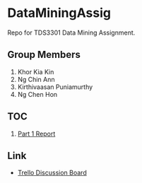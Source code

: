 # DataMiningAssig
Repo for TDS3301 Data Mining Assignment.

## Group Members
1. Khor Kia Kin
2. Ng Chin Ann
3. Kirthivaasan Puniamurthy
4. Ng Chen Hon

## TOC
1. [Part 1 Report](https://github.com/HorizonMiner/DataMiningAssig/blob/master/Part1/README.md)

## Link
- [Trello Discussion Board](https://trello.com/b/CQ31v1m9/assignment)
